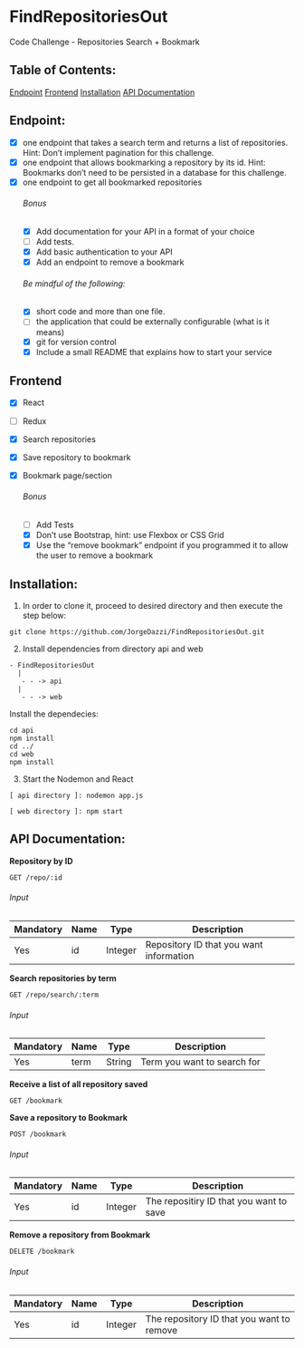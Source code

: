 # FindRepositoriesOut
Code Challenge - Repositories Search + Bookmark

## Table of Contents:
[Endpoint](#endpoint)
[Frontend](#frontend)
[Installation](#installation)
[API Documentation](#api-documentation)

## Endpoint:
- [x] one endpoint that takes a search term and returns a list of repositories. Hint: Don’t
implement pagination for this challenge.
- [x] one endpoint that allows bookmarking a repository by its id. Hint: Bookmarks don’t need
to be persisted in a database for this challenge.
- [x] one endpoint to get all bookmarked repositories
    ###### Bonus
    - [x] Add documentation for your API in a format of your choice
    - [ ] Add tests.
    - [x] Add basic authentication to your API
    - [x] Add an endpoint to remove a bookmark

    ###### Be mindful of the following:
    - [x] short code and more than one file.
    - [ ] the application that could be externally configurable (what is it means)
    - [x] git for version control
    - [x] Include a small README that explains how to start your service
## Frontend
- [x] React
- [ ] Redux
- [x] Search repositories
- [x] Save repository to bookmark
- [X] Bookmark page/section

    ###### Bonus
    - [ ] Add Tests
    - [x] Don’t use Bootstrap, hint: use Flexbox or CSS Grid
    - [x] Use the “remove bookmark” endpoint if you programmed it to allow the user to remove a
bookmark
    
## Installation:

1. In order to clone it, proceed to desired directory and then execute the step below:
`````
git clone https://github.com/JorgeDazzi/FindRepositoriesOut.git
`````
2. Install dependencies from directory api and web
`````
- FindRepositoriesOut
  |
   - - -> api
  |
   - - -> web
`````  
Install the dependecies:
`````
cd api
npm install
cd ../
cd web
npm install
`````
3. Start the Nodemon and React
  `````
  [ api directory ]: nodemon app.js
  `````
  
  `````
  [ web directory ]: npm start
  `````

## API Documentation:

__Repository by ID__
`````
GET /repo/:id
`````
###### Input
Mandatory | Name | Type | Description
----------|-----|------|------------
Yes | id | Integer| Repository ID that you want information


__Search repositories by term__
`````
GET /repo/search/:term
`````
###### Input
Mandatory | Name | Type | Description
----------|-----|------|------------
Yes | term | String| Term you want to search for


__Receive a list of all repository saved__
`````
GET /bookmark
`````


__Save a repository to Bookmark__
`````
POST /bookmark
`````
###### Input
Mandatory | Name | Type | Description
----------|-----|------|------------
Yes | id | Integer| The repositiry ID that you want to save



__Remove a repository from Bookmark__
`````
DELETE /bookmark
`````
###### Input
Mandatory | Name | Type | Description
----------|-----|------|------------
Yes | id | Integer| The repository ID that you want to remove

